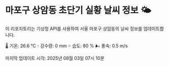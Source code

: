 
# 마포구 상암동 초단기 실황 날씨 정보 🌤️

이 리포지토리는 기상청 API를 사용하여 서울 마포구 상암동의 날씨 정보를 업데이트합니다. 

🌡️ 기온: 26.6 ℃
💧 강수량: 0 mm
💦 습도: 80 %
🌬️ 풍속: 0.5 m/s

마지막 업데이트 시각: 2025년 08월 03일 07시 10분    
